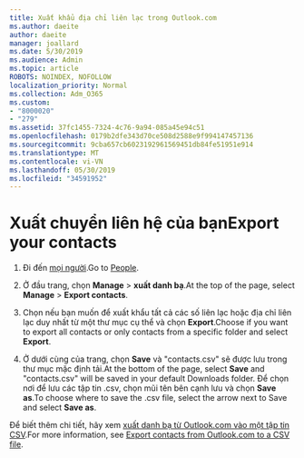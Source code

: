 ```yaml
---
title: Xuất khẩu địa chỉ liên lạc trong Outlook.com
ms.author: daeite
author: daeite
manager: joallard
ms.date: 5/30/2019
ms.audience: Admin
ms.topic: article
ROBOTS: NOINDEX, NOFOLLOW
localization_priority: Normal
ms.collection: Adm_O365
ms.custom:
- "8000020"
- "279"
ms.assetid: 37fc1455-7324-4c76-9a94-085a45e94c51
ms.openlocfilehash: 0179b2dfe343d70ce508d2588e9f994147457136
ms.sourcegitcommit: 9cba657cb6023192961569451db84fe51951e914
ms.translationtype: MT
ms.contentlocale: vi-VN
ms.lasthandoff: 05/30/2019
ms.locfileid: "34591952"
---
```

# <a name="export-your-contacts"></a><span data-ttu-id="845f3-102">Xuất chuyển liên hệ của bạn</span><span class="sxs-lookup"><span data-stu-id="845f3-102">Export your contacts</span></span>

1. <span data-ttu-id="845f3-103">Đi đến [mọi người](https://outlook.live.com/people/).</span><span class="sxs-lookup"><span data-stu-id="845f3-103">Go to [People](https://outlook.live.com/people/).</span></span>

2. <span data-ttu-id="845f3-104">Ở đầu trang, chọn **Manage** \> **xuất danh bạ**.</span><span class="sxs-lookup"><span data-stu-id="845f3-104">At the top of the page, select **Manage** \> **Export contacts**.</span></span>

3. <span data-ttu-id="845f3-105">Chọn nếu bạn muốn để xuất khẩu tất cả các số liên lạc hoặc địa chỉ liên lạc duy nhất từ một thư mục cụ thể và chọn **Export**.</span><span class="sxs-lookup"><span data-stu-id="845f3-105">Choose if you want to export all contacts or only contacts from a specific folder and select **Export**.</span></span>

4. <span data-ttu-id="845f3-106">Ở dưới cùng của trang, chọn **Save** và "contacts.csv" sẽ được lưu trong thư mục mặc định tải.</span><span class="sxs-lookup"><span data-stu-id="845f3-106">At the bottom of the page, select **Save** and "contacts.csv" will be saved in your default Downloads folder.</span></span> <span data-ttu-id="845f3-107">Để chọn nơi để lưu các tập tin .csv, chọn mũi tên bên cạnh lưu và chọn **Save as**.</span><span class="sxs-lookup"><span data-stu-id="845f3-107">To choose where to save the .csv file, select the arrow next to Save and select **Save as**.</span></span>

<span data-ttu-id="845f3-108">Để biết thêm chi tiết, hãy xem [xuất danh bạ từ Outlook.com vào một tập tin CSV](https://go.microsoft.com/fwlink/p/?linkid=873137).</span><span class="sxs-lookup"><span data-stu-id="845f3-108">For more information, see [Export contacts from Outlook.com to a CSV file](https://go.microsoft.com/fwlink/p/?linkid=873137).</span></span>